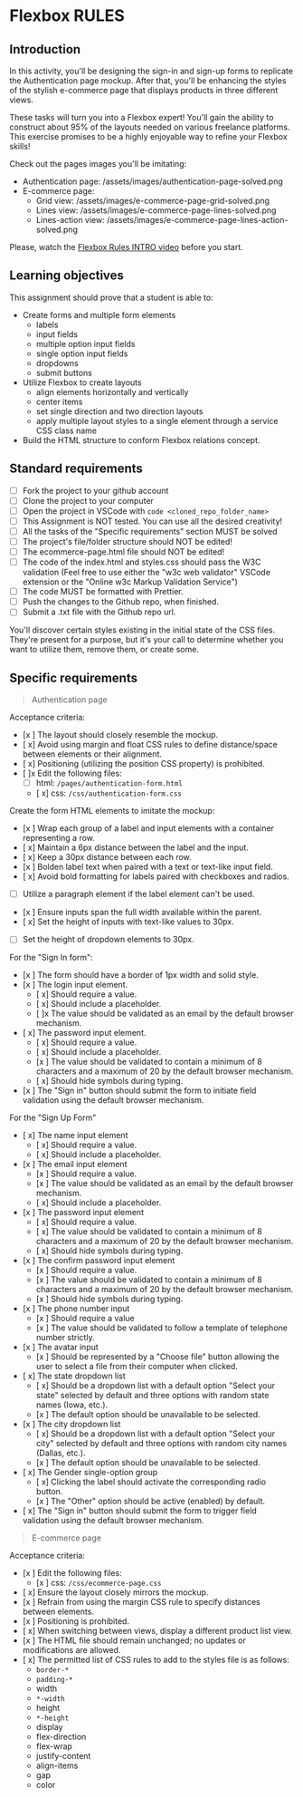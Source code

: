 # Flexbox RULES

## Introduction

In this activity, you'll be designing the sign-in and sign-up forms to replicate the Authentication page mockup. After that, you'll be enhancing the styles of the stylish e-commerce page that displays products in three different views.

These tasks will turn you into a Flexbox expert! You'll gain the ability to construct about 95% of the layouts needed on various freelance platforms. This exercise promises to be a highly enjoyable way to refine your Flexbox skills!

Check out the pages images you'll be imitating:

- Authentication page: /assets/images/authentication-page-solved.png
- E-commerce page:
  - Grid view: /assets/images/e-commerce-page-grid-solved.png
  - Lines view: /assets/images/e-commerce-page-lines-solved.png
  - Lines-action view: /assets/images/e-commerce-page-lines-action-solved.png

Please, watch the [Flexbox Rules INTRO video](https://www.loom.com/share/6bf938c7e4234745970fd83181b585a9?sid=19a5fc8d-b8e0-4d7b-b705-2d638fd2ec63) before you start.

## Learning objectives

This assignment should prove that a student is able to:

- Create forms and multiple form elements
  - labels
  - input fields
  - multiple option input fields
  - single option input fields
  - dropdowns
  - submit buttons
- Utilize Flexbox to create layouts
  - align elements horizontally and vertically
  - center items
  - set single direction and two direction layouts
  - apply multiple layout styles to a single element through a service CSS class name
- Build the HTML structure to conform Flexbox relations concept.

## Standard requirements

- [ ] Fork the project to your github account
- [ ] Clone the project to your computer
- [ ] Open the project in VSCode with `code <cloned_repo_folder_name>`
- [ ] This Assignment is NOT tested. You can use all the desired creativity!
- [ ] All the tasks of the "Specific requirements" section MUST be solved
- [ ] The project's file/folder structure should NOT be edited!
- [ ] The ecommerce-page.html file should NOT be edited!
- [ ] The code of the index.html and styles.css should pass the W3C validation (Feel free to use either the "w3c web validator" VSCode extension or the "Online w3c Markup Validation Service")
- [ ] The code MUST be formatted with Prettier.
- [ ] Push the changes to the Github repo, when finished.
- [ ] Submit a .txt file with the Github repo url.

You'll discover certain styles existing in the initial state of the CSS files. They're present for a purpose, but it's your call to determine whether you want to utilize them, remove them, or create some.

## Specific requirements

> Authentication page

Acceptance criteria:

- [x ] The layout should closely resemble the mockup.
- [ x] Avoid using margin and float CSS rules to define distance/space between elements or their alignment.
- [ x] Positioning (utilizing the position CSS property) is prohibited.
- [ ]x Edit the following files:
  - [ ] html: `/pages/authentication-form.html`
  - [ x] css: `/css/authentication-form.css`

Create the form HTML elements to imitate the mockup:

- [x ] Wrap each group of a label and input elements with a container representing a row.
- [ x] Maintain a 6px distance between the label and the input.
- [ x] Keep a 30px distance between each row.
- [x ] Bolden label text when paired with a text or text-like input field.
- [ x] Avoid bold formatting for labels paired with checkboxes and radios.
- [ ] Utilize a paragraph element if the label element can't be used.
- [x ] Ensure inputs span the full width available within the parent.
- [ x] Set the height of inputs with text-like values to 30px.
- [ ] Set the height of dropdown elements to 30px.

For the "Sign In form":

- [x ] The form should have a border of 1px width and solid style.
- [x ] The login input element.
  - [ x] Should require a value.
  - [ x] Should include a placeholder.
  - [ ]x The value should be validated as an email by the default browser mechanism.
- [ x] The password input element.
  - [ x] Should require a value.
  - [ x] Should include a placeholder.
  - [x ] The value should be validated to contain a minimum of 8 characters and a maximum of 20 by the default browser mechanism.
  - [ x] Should hide symbols during typing.
- [x ] The "Sign in" button should submit the form to initiate field validation using the default browser mechanism.

For the "Sign Up Form"

- [ x] The name input element
  - [ x] Should require a value.
  - [ x] Should include a placeholder.
- [x ] The email input element
  - [x ] Should require a value.
  - [x ] The value should be validated as an email by the default browser mechanism.
  - [ x] Should include a placeholder.
- [x ] The password input element
  - [ x] Should require a value.
  - [ x] The value should be validated to contain a minimum of 8 characters and a maximum of 20 by the default browser mechanism.
  - [ x] Should hide symbols during typing.
- [x ] The confirm password input element
  - [x ] Should require a value.
  - [x ] The value should be validated to contain a minimum of 8 characters and a maximum of 20 by the default browser mechanism.
  - [x ] Should hide symbols during typing.
- [x ] The phone number input
  - [x ] Should require a value
  - [x ] The value should be validated to follow a template of telephone number strictly.
- [x ] The avatar input
  - [x ] Should be represented by a "Choose file" button allowing the user to select a file from their computer when clicked.
- [ x] The state dropdown list
  - [ x] Should be a dropdown list with a default option "Select your state" selected by default and three options with random state names (Iowa, etc.).
  - [x ] The default option should be unavailable to be selected.
- [x ] The city dropdown list
  - [ x] Should be a dropdown list with a default option "Select your city" selected by default and three options with random city names (Dallas, etc.).
  - [x ] The default option should be unavailable to be selected.
- [ x] The Gender single-option group
  - [ x] Clicking the label should activate the corresponding radio button.
  - [x ] The "Other" option should be active (enabled) by default.
- [ x] The "Sign in" button should submit the form to trigger field validation using the default browser mechanism.

> E-commerce page

Acceptance criteria:

- [x ] Edit the following files:
  - [x ] css: `/css/ecommerce-page.css`
- [ x] Ensure the layout closely mirrors the mockup.
- [x ] Refrain from using the margin CSS rule to specify distances between elements.
- [x ] Positioning is prohibited.
- [ x] When switching between views, display a different product list view.
- [x ] The HTML file should remain unchanged; no updates or modifications are allowed.
- [ x] The permitted list of CSS rules to add to the styles file is as follows:
  - `border-*`
  - `padding-*`
  - width
  - `*-width`
  - height
  - `*-height`
  - display
  - flex-direction
  - flex-wrap
  - justify-content
  - align-items
  - gap
  - color
